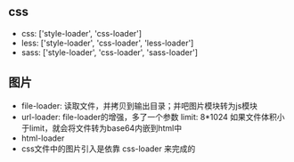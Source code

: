 ## css 
- css: ['style-loader', 'css-loader']
- less: ['style-loader', 'css-loader', 'less-loader']
- sass: ['style-loader', 'css-loader', 'sass-loader']

## 图片
- file-loader: 读取文件，并拷贝到输出目录；并吧图片模块转为js模块
- url-loader: file-loader的增强，多了一个参数 limit: 8*1024  如果文件体积小于limit，就会将文件转为base64内嵌到html中
- html-loader
- css文件中的图片引入是依靠 css-loader 来完成的
